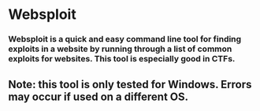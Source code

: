 # Websploit
### Websploit is a quick and easy command line tool for finding exploits in a website by running through a list of common exploits for websites. This tool is especially good in CTFs. 
## **Note: this tool is only tested for Windows. Errors may occur if used on a different OS.**
